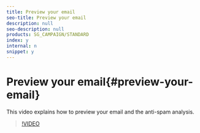 ```yaml
---
title: Preview your email
seo-title: Preview your email
description: null
seo-description: null
products: SG_CAMPAIGN/STANDARD
index: y
internal: n
snippet: y
---
```


# Preview your email{#preview-your-email}

This video explains how to preview your email and the anti-spam analysis.

>[!VIDEO](https://video.tv.adobe.com/v/25921?quality=12)
